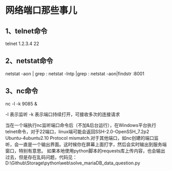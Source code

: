 # 网络端口那些事儿

## 1、telnet命令
telnet 1.2.3.4 22

## 2、netstat命令
netstat -aon | grep :
netstat -lntp |grep :
netstat -aon|findstr :8001

## 3、nc命令
nc -l -k 9085 &

-l 表示监听
-k 表示端口持续打开，可接收多次的连接请求

当在一个端执行nc监听端口命令后（不加&后台运行），在Windows平台执行telnet命令，对于22端口，linux端可能会返回SSH-2.0-OpenSSH_7.2p2 Ubuntu-4ubuntu2.10 Protocol mismatch.对于其他端口，如nc创建的端口监听，会一直是一个输出界面。这时候你在屏幕上面打字，然后会实时输出到服务端窗口，特别有意思。
如果本地使用python脚本的requests库上传内容，也会输出过去，但是存在乱码问题，代码见：D:\Github\Storage\python\web\solve_mariaDB_data_question.py
